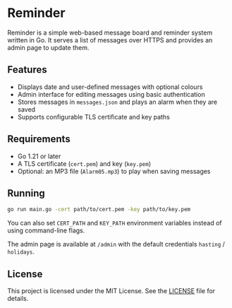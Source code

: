 # Reminder

Reminder is a simple web-based message board and reminder system written in Go. It serves a list of messages over HTTPS and provides an admin page to update them.

## Features

- Displays date and user-defined messages with optional colours
- Admin interface for editing messages using basic authentication
- Stores messages in `messages.json` and plays an alarm when they are saved
- Supports configurable TLS certificate and key paths

## Requirements

- Go 1.21 or later
- A TLS certificate (`cert.pem`) and key (`key.pem`)
- Optional: an MP3 file (`Alarm05.mp3`) to play when saving messages

## Running

```bash
go run main.go -cert path/to/cert.pem -key path/to/key.pem
```

You can also set `CERT_PATH` and `KEY_PATH` environment variables instead of using command-line flags.

The admin page is available at `/admin` with the default credentials `hasting` / `holidays`.

## License

This project is licensed under the MIT License. See the [LICENSE](LICENSE) file for details.
